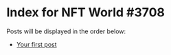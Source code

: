# Index for NFT World #3708
Posts will be displayed in the order below:

- [Your first post](./001-first.md)

